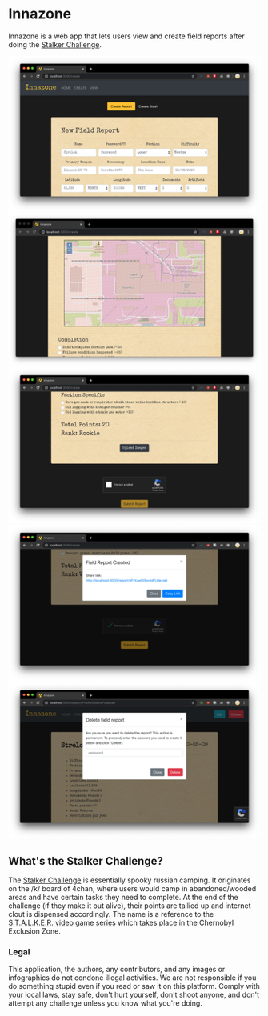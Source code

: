 # Innazone
Innazone is a web app that lets users view and create field reports after doing the [Stalker Challenge](https://innazone.neocities.org/). 

![](https://raw.githubusercontent.com/devyboy/innazone/master/screens/create.png)
![](https://raw.githubusercontent.com/devyboy/innazone/master/screens/map.png)
![](https://raw.githubusercontent.com/devyboy/innazone/master/screens/submit.png)
![](https://raw.githubusercontent.com/devyboy/innazone/master/screens/copy.png)
![](https://raw.githubusercontent.com/devyboy/innazone/master/screens/delete.png)

## What's the Stalker Challenge?
The [Stalker Challenge](https://innazone.neocities.org/) is essentially spooky russian camping. It originates on the /k/ board of 4chan, where users would camp in abandoned/wooded areas and have certain tasks they need to complete. At the end of the challenge (if they make it out alive), their points are tallied up and internet clout is dispensed accordingly. The name is a reference to the [S.T.A.L.K.E.R. video game series](https://en.wikipedia.org/wiki/S.T.A.L.K.E.R.) which takes place in the Chernobyl Exclusion Zone. 

### Legal
This application, the authors, any contributors, and any images or infographics do not condone illegal activities. We are not responsible if you do something stupid even if you read or saw it on this platform. Comply with your local laws, stay safe, don't hurt yourself, don't shoot anyone, and don't attempt any challenge unless you know what you're doing.
